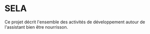# SELA
Ce projet décrit l'ensemble des activités de développement autour de l'assistant bien être nourrisson.

